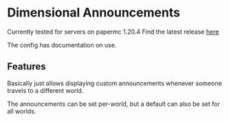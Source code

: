 # Dimensional Announcements

Currently tested for servers on papermc 1.20.4
Find the latest release [here](https://github.com/jeppevinkel/DimensionalAnnouncements/releases/latest)

The config has documentation on use.

## Features
Basically just allows displaying custom announcements whenever someone travels to a different world.

The announcements can be set per-world, but a default can also be set for all worlds.